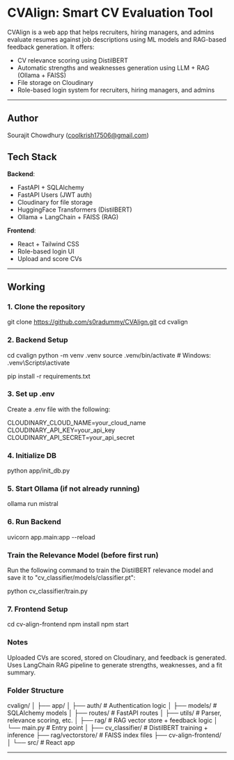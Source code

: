 # CVAlign: Smart CV Evaluation Tool

CVAlign is a web app that helps recruiters, hiring managers, and admins evaluate resumes against job descriptions using ML models and RAG-based feedback generation. It offers:

- CV relevance scoring using DistilBERT
- Automatic strengths and weaknesses generation using LLM + RAG (Ollama + FAISS)
- File storage on Cloudinary
- Role-based login system for recruiters, hiring managers, and admins

---

## Author
Sourajit Chowdhury (coolkrish17506@gmail.com)

## Tech Stack

**Backend**:
- FastAPI + SQLAlchemy
- FastAPI Users (JWT auth)
- Cloudinary for file storage
- HuggingFace Transformers (DistilBERT)
- Ollama + LangChain + FAISS (RAG)

**Frontend**:
- React + Tailwind CSS
- Role-based login UI
- Upload and score CVs

---

## Working

### 1. Clone the repository

git clone https://github.com/s0radummy/CVAlign.git
cd cvalign

### 2. Backend Setup

cd cvalign
python -m venv .venv
source .venv/bin/activate  # Windows: .venv\Scripts\activate

pip install -r requirements.txt


### 3. Set up .env
Create a .env file with the following:

CLOUDINARY_CLOUD_NAME=your_cloud_name
CLOUDINARY_API_KEY=your_api_key
CLOUDINARY_API_SECRET=your_api_secret


### 4. Initialize DB

python app/init_db.py

### 5. Start Ollama (if not already running)

ollama run mistral

### 6. Run Backend

uvicorn app.main:app --reload

### Train the Relevance Model (before first run)
Run the following command to train the DistilBERT relevance model and save it to "cv_classifier/models/classifier.pt":

python cv_classifier/train.py


### 7. Frontend Setup

cd cv-align-frontend
npm install
npm start

### Notes
Uploaded CVs are scored, stored on Cloudinary, and feedback is generated.
Uses LangChain RAG pipeline to generate strengths, weaknesses, and a fit summary.


### Folder Structure

cvalign/
│
├── app/
│   ├── auth/         # Authentication logic
│   ├── models/       # SQLAlchemy models
│   ├── routes/       # FastAPI routes
│   ├── utils/        # Parser, relevance scoring, etc.
│   ├── rag/          # RAG vector store + feedback logic
│   └── main.py       # Entry point
│
├── cv_classifier/    # DistilBERT training + inference
├── rag/vectorstore/  # FAISS index files
├── cv-align-frontend/
│   └── src/          # React app








---

